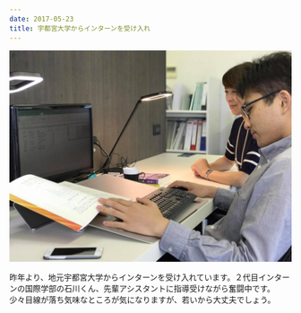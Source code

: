 ```yaml
---
date: 2017-05-23
title: 宇都宮大学からインターンを受け入れ
---
```




![画像](/images/uploads/20170524finesco_orig.jpg)

昨年より、地元宇都宮大学からインターンを受け入れています。２代目インターンの国際学部の石川くん、先輩アシスタントに指導受けながら奮闘中です。  
少々目線が落ち気味なところが気になりますが、若いから大丈夫でしょう。
